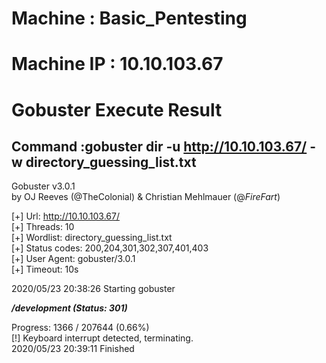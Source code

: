 # Machine : Basic_Pentesting
# Machine IP : 10.10.103.67

# Gobuster Execute Result
## Command :gobuster dir -u http://10.10.103.67/ -w directory_guessing_list.txt

Gobuster v3.0.1 <br>
by OJ Reeves (@TheColonial) & Christian Mehlmauer (@_FireFart_)  <br>

[+] Url:            http://10.10.103.67/ <br>
[+] Threads:        10 <br>
[+] Wordlist:       directory_guessing_list.txt <br>
[+] Status codes:   200,204,301,302,307,401,403 <br>
[+] User Agent:     gobuster/3.0.1 <br>
[+] Timeout:        10s <br>

2020/05/23 20:38:26 Starting gobuster <br>

***/development (Status: 301)*** <br>

Progress: 1366 / 207644 (0.66%) <br>
[!] Keyboard interrupt detected, terminating. <br>
2020/05/23 20:39:11 Finished <br>
